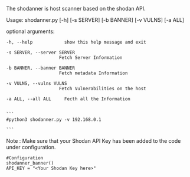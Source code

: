 The shodanner is host scanner based on the shodan API.                                             

                        

Usage: shodanner.py [-h] [-s SERVER] [-b BANNER] [-v VULNS] [-a ALL]

optional arguments:
    
    -h, --help            show this help message and exit

    -s SERVER, --server SERVER
                        Fetch Server Information

    -b BANNER, --banner BANNER
                        Fetch metadata Information

    -v VULNS, --vulns VULNS
                        Fetch Vulnerabilities on the host

    -a ALL, --all ALL     Fecth all the Information
    

    ```
    #python3 shodanner.py -v 192.168.0.1
    
    ```

Note : Make sure that your Shodan API Key has been added to the code under configuration.
```
#Configuration
shodanner_banner()
API_KEY = "<Your Shodan Key here>"
```
